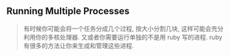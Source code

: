 ## Running Multiple Processes

> 有时候你可能会将一个任务分成几个过程, 按大小分割几块, 这样可能会充分利用你的多核处理器. 又或者你需要运行单独的不是用 ruby 写的进程. ruby 有很多的方法让你来生成和管理这些进程.
